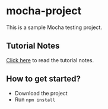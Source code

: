 # mocha-project
This is a sample Mocha testing project.

## Tutorial Notes
[Click here](https://www.dyclassroom.com/mocha/mocha-introduction) to read the tutorial notes.

## How to get started?

* Download the project
* Run `npm install`